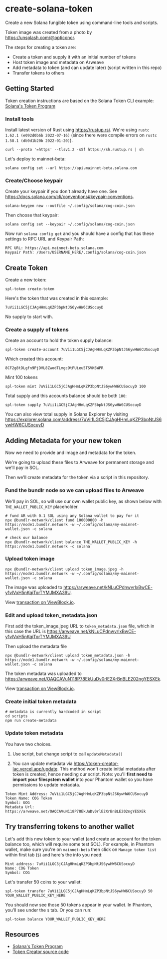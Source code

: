# create-solana-token

Create a new Solana fungible token using command-line tools and scripts.

Token image was created from a photo by <https://unsplash.com/@opticonor>.

The steps for creating a token are:

- Create a token and supply it with an initial number of tokens
- Host token image and metadata on Arweave
- Add metadata to token (and can update later) (script written in this repo)
- Transfer tokens to others

## Getting Started

Token creation instructions are based on the Solana Token CLI example: [Solana's Token Program](https://spl.solana.com/token)

### Install tools

Install latest version of Rust using <https://rustup.rs/>. We're using `rustc 1.62.1 (e092d0b6b 2022-07-16)` (since there were compile errors on `rustc 1.58.1 (db9d1b20b 2022-01-20)`).

    curl --proto '=https' --tlsv1.2 -sSf https://sh.rustup.rs | sh

Let's deploy to mainnet-beta:

    solana config set --url https://api.mainnet-beta.solana.com

### Create/Choose keypair

Create your keypair if you don't already have one. See <https://docs.solana.com/cli/conventions#keypair-conventions>.

    solana-keygen new --outfile ~/.config/solana/cog-coin.json

Then choose that keypair:

    solana config set --keypair ~/.config/solana/cog-coin.json

Now run `solana config get` and you should have a config that has these settings to RPC URL and Keypair Path:

    RPC URL: https://api.mainnet-beta.solana.com
    Keypair Path: /Users/USERNAME_HERE/.config/solana/cog-coin.json

## Create Token

Create a new token:

    spl-token create-token

Here's the token that was created in this example:

    7uVii1LGC5jCJAgHHmLqKZP3bpNtJS6ywHW6CUSocuyD

No supply to start with.

### Create a supply of tokens

Create an account to hold the token supply balance:

    spl-token create-account 7uVii1LGC5jCJAgHHmLqKZP3bpNtJS6ywHW6CUSocuyD

Which created this account:

    8CF2g8tDLgfn9PjDVL8ZwodTLmgc9tPUieu5TSVK6WPR

Mint 100 tokens

    spl-token mint 7uVii1LGC5jCJAgHHmLqKZP3bpNtJS6ywHW6CUSocuyD 100

Total supply and this accounts balance should be both `100`:

    spl-token supply 7uVii1LGC5jCJAgHHmLqKZP3bpNtJS6ywHW6CUSocuyD

You can also view total supply in Solana Explorer by visiting <https://explorer.solana.com/address/7uVii1LGC5jCJAgHHmLqKZP3bpNtJS6ywHW6CUSocuyD>

## Adding Metadata for your new token

Now we need to provide and image and metadata for the token.

We're going to upload these files to Arweave for permanent storage and we'll pay in SOL.

Then we'll create metadata for the token via a script in this repository.

### Fund the bundlr node so we can upload files to Arweave

We'll pay in SOL, so will use our own wallet public key, as shown below with `THE_WALLET_PUBLIC_KEY` placeholder.

    # fund AR with 0.1 SOL using any Solana wallet to pay for it
    npx @bundlr-network/client fund 100000000 -h https://node1.bundlr.network -w ~/.config/solana/my-mainnet-wallet.json -c solana

    # check our balance
    npx @bundlr-network/client balance THE_WALLET_PUBLIC_KEY -h https://node1.bundlr.network -c solana

### Upload token image

    npx @bundlr-network/client upload token_image.jpeg -h https://node1.bundlr.network -w ~/.config/solana/my-mainnet-wallet.json -c solana

The image was uploaded to <https://arweave.net/kNLuCPdnwvrlxBwCE-y1vlVxH5nKqiTorTYMJMXA39U>.

View [transaction on ViewBlock.io](https://viewblock.io/arweave/tx/kNLuCPdnwvrlxBwCE-y1vlVxH5nKqiTorTYMJMXA39U).

### Edit and upload token_metadata.json

First add the token_image.jpeg URL to `token_metadata.json` file, which in this case the URL is <https://arweave.net/kNLuCPdnwvrlxBwCE-y1vlVxH5nKqiTorTYMJMXA39U>

Then upload the metadata file

    npx @bundlr-network/client upload token_metadata.json -h https://node1.bundlr.network -w ~/.config/solana/my-mainnet-wallet.json -c solana

The token metadata was uploaded to <https://arweave.net/OAQCAVuN118P78EkUuDv0rlE2XrBnBLE202ngYESXEk>.

View [transaction on ViewBlock.io](https://viewblock.io/arweave/tx/OAQCAVuN118P78EkUuDv0rlE2XrBnBLE202ngYESXEk).

### Create initial token metadata

    # metadata is currently hardcoded in script
    cd scripts
    npm run create-metadata

### Update token metadata

You have two choices.

1. Use script, but change script to call `updateMetadata()`

2. You can update metadata via <https://token-creator-lac.vercel.app/update>. This method won't create initial metadata after token is created, hence needing our script. Note: you'll **first need to import your filesystem wallet** into your Phantom wallet so you have permissions to update metadata.

```
Token Mint Address: 7uVii1LGC5jCJAgHHmLqKZP3bpNtJS6ywHW6CUSocuyD
Token Name: COG Token
Symbol: GOG
Metadata Url: https://arweave.net/OAQCAVuN118P78EkUuDv0rlE2XrBnBLE202ngYESXEk
```

## Try transferring tokens to another wallet

Let's add this new token to your wallet (and create an account for the token balance too, which will require some test SOL). For example, in Phantom wallet, make sure you're on `mainnet-beta` then click on `Manage token list` within first tab (`$`) and here's the info you need:

    Mint address: 7uVii1LGC5jCJAgHHmLqKZP3bpNtJS6ywHW6CUSocuyD
    Name: COG Token
    Symbol: COG

Let's transfer 50 coins to your wallet:

    spl-token transfer 7uVii1LGC5jCJAgHHmLqKZP3bpNtJS6ywHW6CUSocuyD 50 YOUR_WALLET_PUBLIC_KEY_HERE

You should now see those 50 tokens appear in your wallet. In Phantom, you'll see under the `$` tab. Or you can run:

    spl-token balance YOUR_WALLET_PUBLIC_KEY_HERE

## Resources

- [Solana's Token Program](https://spl.solana.com/token)
- [Token Creator source code](https://github.com/jacobcreech/Token-Creator)

